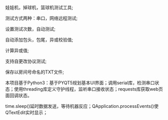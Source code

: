娃娃机，掉球机，篮球机测试工具;

测试方式两种：串口，网络远程测试;

设置测试次数，自动测试;

自动添加包头，包尾，异或校验值;

计算异或值;

支持自更改协议测试;

保存以房间号命名的TXT文件;

本项目基于Python3：基于PYQT5规划基本UI界面；调用serial库，检测串口状态；使用threading库定义守护线程，监听串口接收状态；requests库获取web页面回调状态。

time.sleep()延时数据发送，等待机器反应；QApplication.processEvents()使QTextEdit实时显示；
